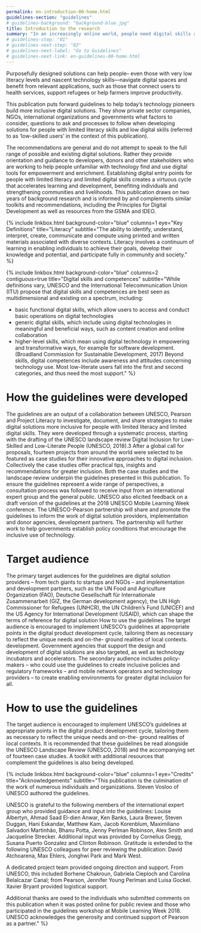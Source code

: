 ```yaml
---
permalink: en-introduction-00-home.html
guidelines-section: "guidelines"
# guidelines-background: "background-blue.jpg"
title: Introduction to the research
summary: "In an increasingly online world, people need digital skills and literacy to work, live, learn and communicate productively. Without these skills, people face marginalisation not only in the physical world but in digital realms as well. Fortunately, digital exclusion is increasingly avoidable."
# guidelines-step: "01"
# guidelines-next-step: "02"
# guidelines-next-label: "Go to Guidelines"
# guidelines-next-link: en-guidelines-00-home.html
---
```



Purposefully designed solutions can help people– even those with very low literacy levels and nascent technology skills—navigate digital spaces and benefit from relevant applications, such as those that connect users to health services, support refugees or help farmers improve productivity.

This publication puts forward guidelines to help today’s technology pioneers build more inclusive digital solutions. They show private sector companies, NGOs, international organizations and governments what factors to consider, questions to ask and processes to follow when developing solutions for people with limited literacy skills and low digital skills (referred to as ‘low-skilled users’ in the context of this publication).

The recommendations are general and do not attempt to speak to the full range of possible and existing digital solutions. Rather they provide orientation and guidance to developers, donors and other stakeholders who are working to help people unfamiliar with technology find and use digital tools for empowerment and enrichment.
Establishing digital entry points for people with limited literacy and limited digital skills creates a virtuous cycle that accelerates learning and development, benefiting individuals and strengthening communities and livelihoods.
This publication draws on two years of background research and is informed by and complements similar toolkits and recommendations, including the Principles for Digital Development as well as resources from the GSMA and IDEO.


{% include linkbox.html
background-color="blue"
columns=1
eye="Key Definitions"
title="Literacy"
subtitle="The ability to identify, understand, interpret, create, communicate and compute using printed and written materials associated with diverse contexts. Literacy involves a continuum of learning in enabling individuals to achieve their goals, develop their knowledge and potential, and participate fully in community and society."
%}

{% include linkbox.html
background-color="blue"
columns=2
contiguous=true
title="Digital skills and competences"
subtitle="While definitions vary, UNESCO and the International Telecommunication Union (ITU) propose that
digital skills and competences are best seen as multidimensional and existing on a spectrum, including:

- basic functional digital skills, which allow users to access and conduct basic operations
on digital technologies
- generic digital skills, which include using digital technologies in meaningful and beneficial ways, such as content creation and online collaboration
- higher-level skills, which mean using digital technology in empowering and transformative ways, for example for software development.
(Broadland Commission for Sustainable Development, 2017)
Beyond skills, digital competences include awareness and attitudes concerning technology use.
Most low-literate users fall into the first and second categories, and thus need the most support."
%}

# How the guidelines were developed

The guidelines are an output of a collaboration between UNESCO, Pearson and Project Literacy to investigate, document, and share strategies to make digital solutions more inclusive for people with limited literacy and limited digital skills. They were developed through a systematic process, starting with the drafting of the UNESCO landscape review Digital Inclusion for Low-Skilled and Low-Literate People (UNESCO, 2018).3 After a global call for proposals, fourteen projects from around the world were selected to be featured as case studies for their innovative approaches to digital inclusion. Collectively the case studies offer practical tips, insights and recommendations for greater inclusion. Both the case studies and the landscape review underpin the guidelines presented in this publication.
To ensure the guidelines represent a wide range of perspectives, a consultation process was followed to receive input from an international expert group and the general public. UNESCO also elicited feedback on a draft version of the guidelines at the 2018 UNESCO Mobile Learning Week conference. The UNESCO-Pearson partnership will share and promote the guidelines to inform the work of digital solution providers, implementation and donor agencies, development partners. The partnership will further work to help governments establish policy conditions that encourage the inclusive use of technology.

# Target audience

The primary target audiences for the guidelines are digital solution providers – from tech giants
to startups and NGOs – and implementation
and development partners, such as the UN Food and Agriculture Organization (FAO), Deutsche Gesellschaft für Internationale Zusammenarbeit (GIZ, the German development agency), the UN High Commissioner for Refugees (UNHCR), the UN Children’s Fund (UNICEF) and the US Agency for International Development (USAID), which can shape the terms of reference for digital solution
How to use the guidelines
The target audience is encouraged to implement UNESCO’s guidelines at appropriate points in the digital product development cycle, tailoring them as necessary to reflect the unique needs and on-the- ground realities of local contexts.
development. Government agencies that support the design and development of digital solutions are also targeted, as well as technology incubators and accelerators.
The secondary audience includes policy-makers – who could use the guidelines to create inclusive policies and regulatory frameworks – and mobile network operators and technology providers – to create enabling environments for greater digital inclusion for all.

# How to use the guidelines

The target audience is encouraged to implement UNESCO’s guidelines at appropriate points in the digital product development cycle, tailoring them as necessary to reflect the unique needs and on-the- ground realities of local contexts.
It is recommended that these guidelines be read alongside the UNESCO Landscape Review (UNESCO, 2018) and the accompanying set of fourteen case studies. A toolkit with additional resources that complement the guidelines is also being developed.

{% include linkbox.html
background-color="blue"
columns=1
eye="Credits"
title="Acknowledgements"
subtitle="This publication is the culmination of the work of numerous individuals and organizations.
Steven Vosloo of UNESCO authored the guidelines.

UNESCO is grateful to the following members of the international expert group who provided guidance and input into the guidelines: Louise Albertyn, Ahmad Saad El-dien Anwar, Ken Banks, Laura Brewer, Steven Duggan, Hani Eskandar, Matthew Kam, Jacob Korenblum, Maximiliano Salvadori Martinhão, Bhanu Potta, Jenny Perlman Robinson, Alex Smith and Jacqueline Strecker. Additional input was provided by Cornelius Gregg, Susana Puerto Gonzalez and Clinton Robinson.
Gratitude is extended to the following UNESCO colleagues for peer reviewing the publication: David Atchoarena, Max Ehlers, Jonghwi Park and Mark West.

A dedicated project team provided ongoing direction and support. From UNESCO, this included Borhene Chakroun, Gabriela Cieploch and Carolina Belalcazar Canal; from Pearson, Jennifer Young Perlman and Luisa Gockel. Xavier Bryant provided logistical support.

Additional thanks are owed to the individuals who submitted comments on this publication when it was posted online for public review and those who participated in the guidelines workshop at Mobile Learning Week 2018.
UNESCO acknowledges the generosity and continued support of Pearson as a partner."
%}